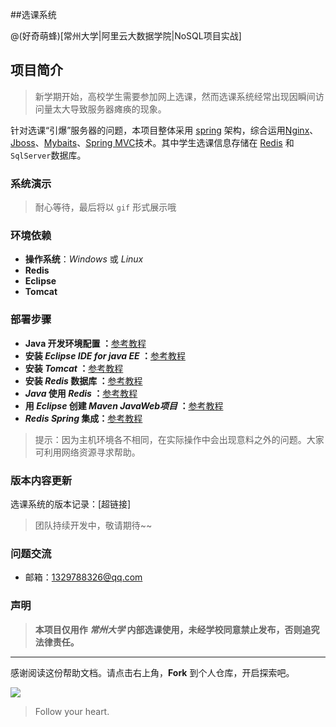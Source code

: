 ##选课系统

@(好奇萌蜂)[常州大学|阿里云大数据学院|NoSQL项目实战]

## 项目简介

> 新学期开始，高校学生需要参加网上选课，然而选课系统经常出现因瞬间访问量太大导致服务器瘫痪的现象。 

针对选课“引爆”服务器的问题，本项目整体采用 [spring](https://www.yiibai.com/spring/) 架构，综合运用[Nginx](https://www.yiibai.com/nginx/nginx-install.html)、[Jboss](https://labs.supinfochina.com/jboss-java-%E5%BA%94%E7%94%A8%E6%9C%8D%E5%8A%A1%E5%99%A8%E6%90%AD%E5%BB%BA%E6%95%99%E7%A8%8B/)、[Mybaits](https://www.yiibai.com/mybatis/)、[Spring MVC](https://www.yiibai.com/spring_mvc)技术。其中学生选课信息存储在 [Redis](https://www.yiibai.com/redis) 和 `SqlServer`数据库。
### 系统演示
> 耐心等待，最后将以 `gif` 形式展示哦
### 环境依赖
- **操作系统**：*Windows* 或 *Linux*
- **Redis**
- **Eclipse**
- **Tomcat**

### 部署步骤
- **Java 开发环境配置 ：**[参考教程](https://www.runoob.com/java/java-environment-setup.html)
- **安装 *Eclipse IDE for java EE* ：**[参考教程](https://blog.csdn.net/jingzi9912/article/details/80889869)
- **安装 *Tomcat* ：**[参考教程](http://how2j.cn/k/tomcat/tomcat-deploy/1143.html)
- **安装 *Redis* 数据库 ：**[参考教程](https://www.runoob.com/redis/redis-install.html)
- ***Java* 使用 *Redis* ：**[参考教程](https://www.runoob.com/redis/redis-java.html)
- **用 *Eclipse* 创建 *Maven JavaWeb项目* ：**[参考教程](https://blog.csdn.net/weixin_43840640/article/details/88669678)
- ***Redis* *Spring*  集成：**[参考教程](http://how2j.cn/k/redis/redis-sping-data-redis/1719.html)

> 提示：因为主机环境各不相同，在实际操作中会出现意料之外的问题。大家可利用网络资源寻求帮助。
### 版本内容更新
选课系统的版本记录：[超链接]
> 团队持续开发中，敬请期待~~
### 问题交流
- 邮箱：<1329788326@qq.com>
### 声明

> **本项目仅用作 *常州大学* 内部选课使用，未经学校同意禁止发布，否则追究法律责任。**

---------
感谢阅读这份帮助文档。请点击右上角，**Fork** 到个人仓库，开启探索吧。

![](https://pandao.github.io/editor.md/examples/images/4.jpg)

> Follow your heart.
